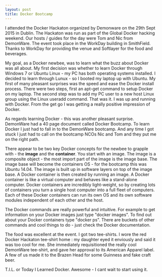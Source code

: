 ```yaml
---
layout: post
title: Docker Bootcamp
---
```

I attended the Docker Hackaton organized by Demonware on the 29th Sept 2015 in Dublin.  The Hackaton was run as part of the Global Docker hacking weekend.  Our hosts / guides for the day were Tom and Nic from DemonWare.  The event took place in the WorkDay building in SmithField.  Thanks to WorkDay for providing the venue and Softlayer for the food and beverages.

My goal, as a Docker newbee,  was to learn what the buzz about Docker was all about.  My first decision was whether to learn Docker through Windows 7 or Ubuntu Linux - my PC has both operating systems installed.  I decided to learn through Lunux - so I booted my laptop up with Ubuntu.  My first of many pleasant surprises was the speed and ease the Docker install process.  There were two steps, first an apt-get command to setup Docker on my laptop.  The second step was to add my PC user to a new host Linux group using the Linux useradd command.  That was it.  I was up and running with Docker. From the get go I was getting a really positive impression of Docker.

As regards learning Docker - this was another pleasant surprise.  DemonWare had a 40 page document called Docker Bootcamp.  To learn Docker I just had to fall in to the DemonWare bootcamp.  And any time I got stuck I just had to call on the bootcamp NCOs Nic and Tom and they put me on the right path.

There appear to be two key Docker concepts for the newbee to grapple with - the **image** and the **container**.  You start with an image.  The image is a composite object - the most import part of the image is the image base.  The image base will become the containers OS - for the bootcamp this was Ubuntu 14.04.  The image is built up in software layers on top of the image base.  A Docker container is then created by running an image. A Docker container is like a virtual computer and behaves like a stand-alone computer.  Docker containers are incredibly light-weight, so by creating lots of containers you turn a single host computer into a full fleet of computers. Each of these Docker containers can run its own OS and its own software modules independent of each other and the host.

The Docker commands are really powerful and intuitive.  For example to get information on your Docker images just type "docker images".  To find out about your Docker containers type "docker ps".  There are buckets of other commands and cool things to do - just check the Docker documentation.

The food was excellent at the event.  I got two tee-shirts.  I wore the red Docker Hackaton tee-shirt home : my daughter eyed it enviously and said it was too cool for me.  She immediately requisitioned the really cool DemonWare tee-shirt, and gave her approval to its American Apparel label.  A few of us made it to the Brazen Head for some Guinness and fake craft beer.  

T.I.L. or Today I Learned Docker.  Awesome - I cant wait to start using it.   
